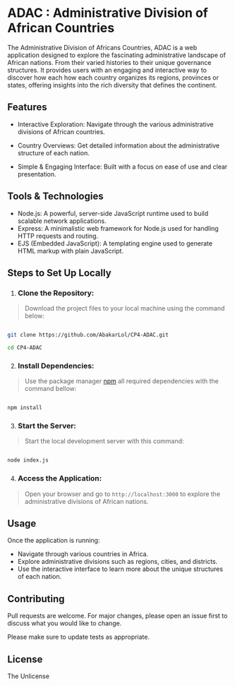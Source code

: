 # ADAC : Administrative Division of African Countries

The Administrative Division of Africans Countries, ADAC is a web application designed to explore the fascinating administrative landscape of African nations. From their varied histories to their unique governance structures. It provides users with an engaging and interactive way to discover how each how each country organizes its regions, provinces or states, offering insights into the rich diversity that defines the continent.




##  Features

- Interactive Exploration: Navigate through the various administrative divisions of African countries.

- Country Overviews: Get detailed information about the administrative structure of each nation.

- Simple & Engaging Interface: Built with a focus on ease of use and clear presentation.

## Tools & Technologies
- Node.js: A powerful, server-side JavaScript runtime used to build scalable network applications.
- Express: A minimalistic web framework for Node.js used for handling HTTP requests and routing.
- EJS (Embedded JavaScript): A templating engine used to generate HTML markup with plain JavaScript.


## Steps to Set Up Locally


1. ###  Clone the Repository:

> Download the project files to your local machine using the command below:

```bash

git clone https://github.com/AbakarLol/CP4-ADAC.git

cd CP4-ADAC

```

2. ### Install Dependencies:


> Use the package manager [npm](https://www.npmjs.com/) all required dependencies with the command bellow:

```bash

npm install

```

3. ### Start the Server:


> Start the local development server with this command:

```bash

node index.js

```
4. ### Access the Application: 

> Open your browser and go to  ` http://localhost:3000 `  to explore the administrative divisions of African nations.





## Usage

Once the application is running:

- Navigate through various countries in Africa.
- Explore administrative divisions such as regions, cities, and districts.
- Use the interactive interface to learn more about the unique structures of each nation.


## Contributing

Pull requests are welcome. For major changes, please open an issue first
to discuss what you would like to change.

Please make sure to update tests as appropriate.

## License
The Unlicense
